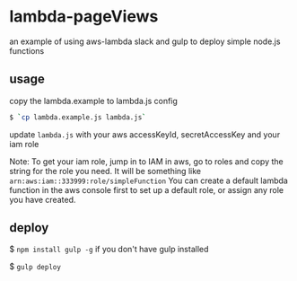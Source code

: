 # lambda-pageViews
an example of using aws-lambda slack and gulp to deploy simple node.js functions

## usage

copy the lambda.example to lambda.js config

```sh
$ `cp lambda.example.js lambda.js`
```

update `lambda.js` with your aws accessKeyId, secretAccessKey and your iam role

Note: To get your iam role, jump in to IAM in aws, go to roles and copy the string for the role you need. It will be something like `arn:aws:iam::333999:role/simpleFunction`
You can create a default lambda function in the aws console first to set up a default role, or assign any role you have created.

## deploy

$ `npm install gulp -g` if you don't have gulp installed

$ `gulp deploy`
